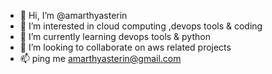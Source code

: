 - 👋 Hi, I’m @amarthyasterin
- 👀 I’m interested in cloud computing ,devops tools & coding
- 🌱 I’m currently learning devops tools & python
- 💞️ I’m looking to collaborate on aws related projects
- 📫 ping me amarthyasterin@gmail.com

<!---
amarthyasterin/amarthyasterin is a ✨ special ✨ repository because its `README.md` (this file) appears on your GitHub profile.
You can click the Preview link to take a look at your changes.
--->

